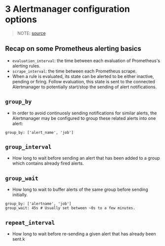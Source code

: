 # 3 Alertmanager configuration options

> NOTE: [source](https://www.robustperception.io/whats-the-difference-between-group_interval-group_wait-and-repeat_interval)

## Recap on some Prometheus alerting basics

* `evaluation_interval`: the time between each evaluation of Prometheus's alerting rules.
* `scrape_interval`: the time between each Prometheus scrape.
* When a rule is evaluated, its state can be alerted to be either inactive, pending or firing. Follow evaluation, this state is sent to the connected Alertmanager to potentially start/stop the sending of alert notifications.

## `group_by`

* In order to avoid continuosly sending notifications for similar alerts, the Alertmanager may be configured to group these related alerts into one alert:

```
group_by: ['alert_name', 'job']
```

## `group_interval`

* How long to wait before sending an alert that has been added to a group which contains already fired alerts.

## `group_wait`

* How long to wait to buffer alerts of the same group before sending initially.

```
group_by: ['alertname', 'job']
group_wait: 45s # Usually set between ~0s to a few minutes.
```

## `repeat_interval`

* How long to wait before re-sending a given alert that has already been sent.k
